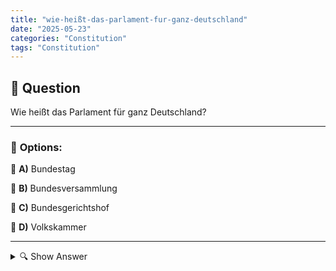 ```yaml
---
title: "wie-heißt-das-parlament-fur-ganz-deutschland"
date: "2025-05-23"
categories: "Constitution"
tags: "Constitution"
---
```


## 📌 **Question**

Wie heißt das Parlament für ganz Deutschland?



---

### 📝 **Options:**

🔘 **A)** Bundestag

🔘 **B)** Bundesversammlung

🔘 **C)** Bundesgerichtshof

🔘 **D)** Volkskammer

---

<details>
  <summary>🔍 Show Answer</summary>

  <p>
💡  <b>Correct Answer:</b>  a
  </p>
  <p>
    📖<b>Explanation:</b>
    In Deutschland gibt es mehrere politische Institutionen, die wichtige Rollen im Regierungssystem spielen. Der Bundestag ist das zentrale Parlament der Bundesrepublik Deutschland und spielt eine wesentliche Rolle in der Gesetzgebung. Die Bundesversammlung ist ein spezielles Organ, das hauptsächlich die Aufgabe hat, den Bundespräsidenten zu wählen. Der Bundesgerichtshof ist das höchste Gericht für Zivil- und Strafsachen, während die Volkskammer das Parlament der ehemaligen DDR war. Die Antwort auf die Frage, welches Parlament für ganz Deutschland zuständig ist, hilft, Deutschlands politisches System besser zu verstehen.
  </p>
</details>
